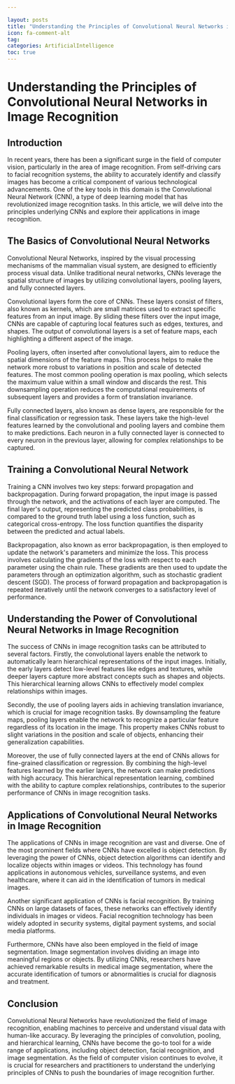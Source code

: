 ```yaml
---

layout: posts
title: "Understanding the Principles of Convolutional Neural Networks in Image Recognition"
icon: fa-comment-alt
tag:      
categories: ArtificialIntelligence
toc: true
---
```




# Understanding the Principles of Convolutional Neural Networks in Image Recognition

## Introduction

In recent years, there has been a significant surge in the field of computer vision, particularly in the area of image recognition. From self-driving cars to facial recognition systems, the ability to accurately identify and classify images has become a critical component of various technological advancements. One of the key tools in this domain is the Convolutional Neural Network (CNN), a type of deep learning model that has revolutionized image recognition tasks. In this article, we will delve into the principles underlying CNNs and explore their applications in image recognition.

## The Basics of Convolutional Neural Networks

Convolutional Neural Networks, inspired by the visual processing mechanisms of the mammalian visual system, are designed to efficiently process visual data. Unlike traditional neural networks, CNNs leverage the spatial structure of images by utilizing convolutional layers, pooling layers, and fully connected layers.

Convolutional layers form the core of CNNs. These layers consist of filters, also known as kernels, which are small matrices used to extract specific features from an input image. By sliding these filters over the input image, CNNs are capable of capturing local features such as edges, textures, and shapes. The output of convolutional layers is a set of feature maps, each highlighting a different aspect of the image.

Pooling layers, often inserted after convolutional layers, aim to reduce the spatial dimensions of the feature maps. This process helps to make the network more robust to variations in position and scale of detected features. The most common pooling operation is max pooling, which selects the maximum value within a small window and discards the rest. This downsampling operation reduces the computational requirements of subsequent layers and provides a form of translation invariance.

Fully connected layers, also known as dense layers, are responsible for the final classification or regression task. These layers take the high-level features learned by the convolutional and pooling layers and combine them to make predictions. Each neuron in a fully connected layer is connected to every neuron in the previous layer, allowing for complex relationships to be captured.

## Training a Convolutional Neural Network

Training a CNN involves two key steps: forward propagation and backpropagation. During forward propagation, the input image is passed through the network, and the activations of each layer are computed. The final layer's output, representing the predicted class probabilities, is compared to the ground truth label using a loss function, such as categorical cross-entropy. The loss function quantifies the disparity between the predicted and actual labels.

Backpropagation, also known as error backpropagation, is then employed to update the network's parameters and minimize the loss. This process involves calculating the gradients of the loss with respect to each parameter using the chain rule. These gradients are then used to update the parameters through an optimization algorithm, such as stochastic gradient descent (SGD). The process of forward propagation and backpropagation is repeated iteratively until the network converges to a satisfactory level of performance.

## Understanding the Power of Convolutional Neural Networks in Image Recognition

The success of CNNs in image recognition tasks can be attributed to several factors. Firstly, the convolutional layers enable the network to automatically learn hierarchical representations of the input images. Initially, the early layers detect low-level features like edges and textures, while deeper layers capture more abstract concepts such as shapes and objects. This hierarchical learning allows CNNs to effectively model complex relationships within images.

Secondly, the use of pooling layers aids in achieving translation invariance, which is crucial for image recognition tasks. By downsampling the feature maps, pooling layers enable the network to recognize a particular feature regardless of its location in the image. This property makes CNNs robust to slight variations in the position and scale of objects, enhancing their generalization capabilities.

Moreover, the use of fully connected layers at the end of CNNs allows for fine-grained classification or regression. By combining the high-level features learned by the earlier layers, the network can make predictions with high accuracy. This hierarchical representation learning, combined with the ability to capture complex relationships, contributes to the superior performance of CNNs in image recognition tasks.

## Applications of Convolutional Neural Networks in Image Recognition

The applications of CNNs in image recognition are vast and diverse. One of the most prominent fields where CNNs have excelled is object detection. By leveraging the power of CNNs, object detection algorithms can identify and localize objects within images or videos. This technology has found applications in autonomous vehicles, surveillance systems, and even healthcare, where it can aid in the identification of tumors in medical images.

Another significant application of CNNs is facial recognition. By training CNNs on large datasets of faces, these networks can effectively identify individuals in images or videos. Facial recognition technology has been widely adopted in security systems, digital payment systems, and social media platforms.

Furthermore, CNNs have also been employed in the field of image segmentation. Image segmentation involves dividing an image into meaningful regions or objects. By utilizing CNNs, researchers have achieved remarkable results in medical image segmentation, where the accurate identification of tumors or abnormalities is crucial for diagnosis and treatment.

## Conclusion

Convolutional Neural Networks have revolutionized the field of image recognition, enabling machines to perceive and understand visual data with human-like accuracy. By leveraging the principles of convolution, pooling, and hierarchical learning, CNNs have become the go-to tool for a wide range of applications, including object detection, facial recognition, and image segmentation. As the field of computer vision continues to evolve, it is crucial for researchers and practitioners to understand the underlying principles of CNNs to push the boundaries of image recognition further.